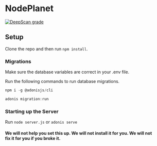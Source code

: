 # NodePlanet
[![DeepScan grade](https://deepscan.io/api/teams/8946/projects/11181/branches/163245/badge/grade.svg)](https://deepscan.io/dashboard#view=project&tid=8946&pid=11181&bid=163245)

## Setup

Clone the repo and then run `npm install`.

### Migrations

Make sure the database variables are correct in your .env file.

Run the following commands to run database migrations.

```js
npm i -g @adonisjs/cli
```

```js
adonis migration:run
```

### Starting up the Server

Run `node server.js` or `adonis serve`

#### We will not help you set this up. We will not install it for you. We will not fix it for you if you broke it.
